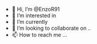 - 👋 Hi, I’m @EnzoR91
- 👀 I’m interested in 
- 🌱 I’m currently 
- 💞️ I’m looking to collaborate on ..
- 📫 How to reach me ...

<!---
EnzoR91/EnzoR91 is a ✨ special ✨ repository because its `README.md` (this file) appears on your GitHub profile.
You can click the Preview link to take a look at your changes.
--->
